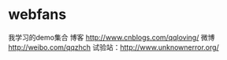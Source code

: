webfans
=======
我学习的demo集合
博客 http://www.cnblogs.com/qqloving/
微博 http://weibo.com/qqzhch
试验站：http://www.unknownerror.org/

